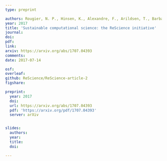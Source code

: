```yaml
---
type: preprint

authors: Rougier, N. P., Hinsen, K., Alexandre, F., Arildsen, T., Barba, L., Benureau, F. C., ..., <b>Guest, O.</b>, ... & Zito, T.
year: 2017
title: 'Sustainable computational science: the ReScience initiative'
journal:
doi:
pdf:
link:
arxiv: https://arxiv.org/abs/1707.04393
comments:
date: 2017-07-14

osf:
overleaf:
github: ReScience/ReScience-article-2
figshare:

preprint:
  year: 2017
  doi:
  url: https://arxiv.org/abs/1707.04393
  pdf: 'https://arxiv.org/pdf/1707.04393'
  server: arXiv


slides:
  authors:  
  year:
  title:
  doi:

---
```

